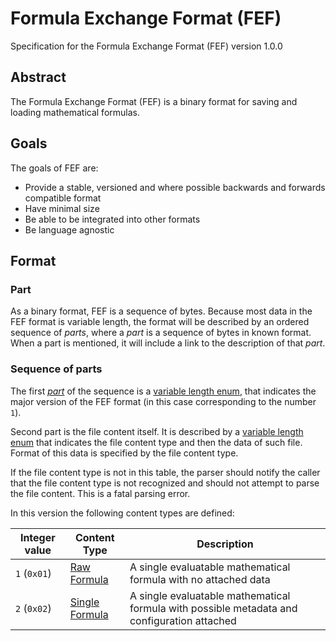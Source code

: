 # Formula Exchange Format (FEF)

Specification for the Formula Exchange Format (FEF) version 1.0.0

## Abstract

The Formula Exchange Format (FEF) is a binary format for saving and loading mathematical formulas.

## Goals

The goals of FEF are:
- Provide a stable, versioned and where possible backwards and forwards compatible format
- Have minimal size
- Be able to be integrated into other formats
- Be language agnostic
 
## Format

### Part

As a binary format, FEF is a sequence of bytes. Because most data in the FEF format is variable length, the format will be described by an ordered sequence of *parts*, where a *part* is a sequence of bytes in known format. When a part is mentioned, it will include a link to the description of that *part*.

### Sequence of parts

The first [*part*](#part) of the sequence is a [variable length enum](/binary_types/Variable%20Length%20Enum.md), that indicates the major version of the FEF format (in this case corresponding to the number `1`).

Second part is the file content itself. It is described by a [variable length enum](/binary_types/Variable%20Length%20Enum.md) that indicates the file content type and then the data of such file. Format of this data is specified by the file content type.

If the file content type is not in this table, the parser should notify the caller that the file content type is not recognized and should not attempt to parse the file content. This is a fatal parsing error.

In this version the following content types are defined:

| Integer value | Content Type                                              | Description                                                                                 |
| ------------- | --------------------------------------------------------- | ------------------------------------------------------------------------------------------- |
| `1` (`0x01`)  | [Raw Formula](/file_content_types/Raw%20Formula.md)       | A single evaluatable mathematical formula with no attached data                             |
| `2` (`0x02`)  | [Single Formula](/file_content_types/Single%20Formula.md) | A single evaluatable mathematical formula with possible metadata and configuration attached |

